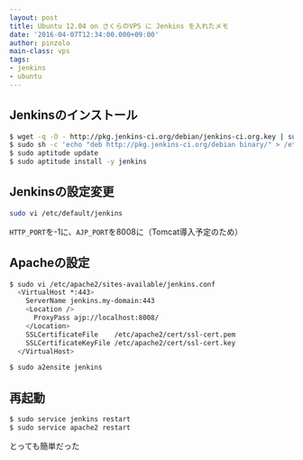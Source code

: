 ```yaml
---
layout: post
title: Ubuntu 12.04 on さくらのVPS に Jenkins を入れたメモ
date: '2016-04-07T12:34:00.000+09:00'
author: pinzolo
main-class: vps
tags:
- jenkins
- ubuntu
---
```


## Jenkinsのインストール

```bash
$ wget -q -O - http://pkg.jenkins-ci.org/debian/jenkins-ci.org.key | sudo apt-key add -
$ sudo sh -c 'echo "deb http://pkg.jenkins-ci.org/debian binary/" > /etc/apt/sources.list.d/jenkins.list'
$ sudo aptitude update
$ sudo aptitude install -y jenkins
```

## Jenkinsの設定変更

```bash
sudo vi /etc/default/jenkins
```

`HTTP_PORT`を-1に、`AJP_PORT`を8008に（Tomcat導入予定のため）

## Apacheの設定

```bash
$ sudo vi /etc/apache2/sites-available/jenkins.conf
  <VirtualHost *:443>
    ServerName jenkins.my-domain:443
    <Location />
      ProxyPass ajp://localhost:8008/
    </Location>
    SSLCertificateFile    /etc/apache2/cert/ssl-cert.pem
    SSLCertificateKeyFile /etc/apache2/cert/ssl-cert.key
  </VirtualHost>

$ sudo a2ensite jenkins
```

## 再起動

```bash
$ sudo service jenkins restart
$ sudo service apache2 restart
```

とっても簡単だった
